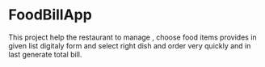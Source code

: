 # FoodBillApp
This project help the restaurant to manage , choose food items provides in given list digitaly form and select right dish and order very quickly and in last generate total bill.
